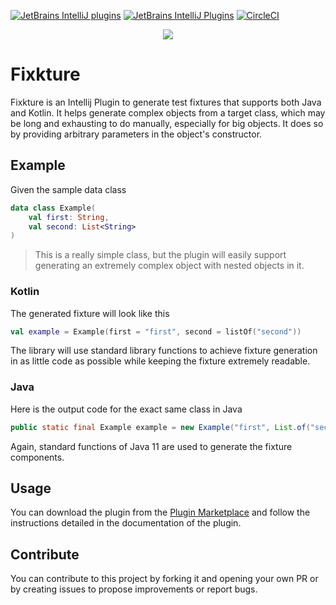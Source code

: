 [![JetBrains IntelliJ plugins](https://img.shields.io/jetbrains/plugin/d/15520?logo=Intellij%20IDEA&style=for-the-badge)](https://plugins.jetbrains.com/plugin/15520-fixkture)
[![JetBrains IntelliJ Plugins](https://img.shields.io/jetbrains/plugin/v/15520?label=PLUGIN&logo=IntelliJ%20IDEA&style=for-the-badge)](https://plugins.jetbrains.com/plugin/15520-fixkture)
[![CircleCI](https://img.shields.io/circleci/build/github/pelletier197/Fixkture?label=Circle%20CI&logo=circleci&style=for-the-badge)](https://app.circleci.com/pipelines/github/pelletier197/Fixkture)

<p align="center">
  <img src="./logo/logo.png">
</p>

# Fixkture
Fixkture is an Intellij Plugin to generate test fixtures that supports both Java and Kotlin. It helps generate complex objects from a target class, which may be long and exhausting to do manually, especially for big objects. It does so by providing arbitrary parameters in the object's constructor.

## Example
Given the sample data class
```kotlin
data class Example(
    val first: String,
    val second: List<String>
)
```
> This is a really simple class, but the plugin will easily support generating an extremely complex object with nested objects in it.

### Kotlin
The generated fixture will look like this
```kotlin
val example = Example(first = "first", second = listOf("second"))
```
The library will use standard library functions to achieve fixture generation in as little code as possible while keeping the fixture extremely readable.

### Java
Here is the output code for the exact same class in Java
```java
public static final Example example = new Example("first", List.of("second"));
```
Again, standard functions of Java 11 are used to generate the fixture components.

## Usage
You can download the plugin from the [Plugin Marketplace](https://plugins.jetbrains.com/plugin/15520-fixkture) and follow the instructions detailed in the documentation of the plugin.

## Contribute
You can contribute to this project by forking it and opening your own PR or by creating issues to propose improvements or report bugs. 
